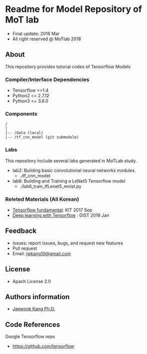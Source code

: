 Readme for Model Repository of MoT lab 
==================================
- Final update: 2018 Mar 
- All right reserved @ MoTlab 2018


## About
This repository provides tutorial codes of Tensorflow Models

### Compiler/Interface Dependencies
- Tensorflow >=1.4
- Python2 <= 2.7.12
- Python3 <= 3.6.0


### Components
```
/
|
|-- /data (local)
|-- /tf_cnn_model (git submodule)
```


### Labs
This repository include several labs generated in MoTLab study.
- lab2: Building basic convolutional neural networks modules. 
    - ./tf_cnn_model
- lab6: Building and Training a LeNet5 Tensorflow model
    - ./lab6_train_tfLenet5_mnist.py

### Releted Materials (All Korean)
- [Tensorflow fundamental](https://drive.google.com/open?id=0B44EO5r4F3SsazFXWnZnUUxLekU): KIT 2017 Sep
- [Deep learning with Tensorflow](https://drive.google.com/drive/u/1/folders/1Q1GXw_7rwZhxmMTCbJDLaQrkn0l-6k_M) : GIST 2018 Jan



## Feedback 
- Issues: report issues, bugs, and request new features
- Pull request
- Email: jwkang10@gmail.com

## License
- Apach License 2.0


## Authors information 
- [Jaewook Kang Ph.D.](https://www.linkedin.com/in/jaewook-kang-3a4217b9/)



## Code References
Google Tensorflow repo
- https://github.com/tensorflow